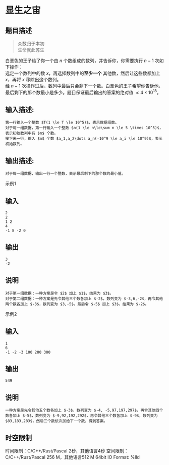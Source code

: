 # 显生之宙

## 题目描述

> 众数归于本初  
>  生命就此苏生

白垩色的王子给了你一个由 $n$ 个数组成的数列，并告诉你，你需要执行 $n-1$ 次如下操作：  
选定一个数列中的数 $x$，再选择数列中的**至少一个** 其他数，然后让这些数都加上 $x$，再将 $x$ 移除出这个数列。  
经 $n-1$ 次操作过后，数列中最后只会剩下一个数。白垩色的王子希望你告诉他，最后剩下的那个数最小是多少。题目保证最后输出的答案的绝对值 $\le 4\times 10^{18}$。  


## 输入描述:
    
    
    第一行输入一个整数 $T(1 \le T \le 10^5)$，表示数据组数。  
    对于每一组数据，第一行输入一个整数 $n(1 \le n\le\sum n \le 5 \times 10^5)$，表示初始数列中有 $n$ 个数。  
    接下来一行，输入 $n$ 个数 $a_1,a_2\dots a_n(-10^9 \le a_i \le 10^9)$，表示初始数列。

## 输出描述:
    
    
    对于每一组数据，输出一行一个整数，表示最后剩下的那个数的最小值。

示例1 

## 输入
    
    
    2
    2
    1 2
    4
    -1 8 -2 0

## 输出
    
    
    3
    -2

## 说明
    
    
    对于第一组数据：一种方案是令 $2$ 加上 $1$，结果为 $3$。  
    对于第二组数据：一种方案是先令其他三个数各加上 $-2$，数列变为 $-3,6,-2$，再令其他两个数各加上 $-3$，数列变为 $3,-5$，最后令 $-5$ 加上 $3$，结果为 $-2$。

示例2 

## 输入
    
    
    1
    6
    -1 -2 -3 100 200 300

## 输出
    
    
    549

## 说明
    
    
    一种方案是先令其他五个数各加上 $-3$，数列变为 $-4, -5,97,197,297$，再令其他四个数各加上 $-5$，数列变为 $-9,92,192,292$，再令其他三个数各加上 $-9$，数列变为 $83,183,283$，然后三个数依次加给下一个数，得到答案。


## 时空限制

时间限制：C/C++/Rust/Pascal 2秒，其他语言4秒
空间限制：C/C++/Rust/Pascal 256 M，其他语言512 M
64bit IO Format: %lld